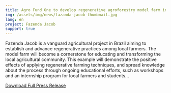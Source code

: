 ```yaml
---
title: Agro Fund One to develop regenerative agroforestry model farm in Brazil
img: /assets/img/news/fazanda-jacob-thumbnail.jpg
lang: en
project: Fazenda Jacob
support: true
---
```


Fazenda Jacob is a vanguard agricultural project in Brazil aiming to establish and advance regenerative practices among local farmers. The model farm will become a cornerstone for educating and transforming the local agricultural community. This example will demonstrate the positive effects of applying regenerative farming techniques, and spread knowledge about the process through ongoing educational efforts, such as workshops and an internship program for local farmers and students...

<a href="/assets/documents/Agro-Fund-One-Fazenda-Jacob-Press-Release.pdf" target="_blank">Download Full Press Release</a>
